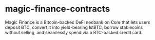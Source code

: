 # magic-finance-contracts
Magic Finance is a Bitcoin-backed DeFi neobank on Core that lets users deposit BTC, convert it into yield-bearing lstBTC, borrow stablecoins without selling, and seamlessly spend via a BTC-backed credit card. 

